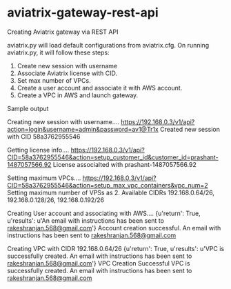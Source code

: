# aviatrix-gateway-rest-api
Creating Aviatrix gateway via REST API

aviatrix.py will load default configurations from aviatrix.cfg.
On running aviatrix.py, it will follow these steps:
1. Create new session with username
2. Associate Aviatrix license with CID.
3. Set max number of VPCs.
4. Create a user account and associate it with AWS account.
5. Create a VPC in AWS and launch gateway.

Sample output

Creating new session with username....
https://192.168.0.3/v1/api?action=login&username=admin&password=av1@Tr1x
Created new session with CID 58a3762955546

Getting license info....
https://192.168.0.3/v1/api?CID=58a3762955546&action=setup_customer_id&customer_id=prashant-1487057566.92
License associalted with prashant-1487057566.92

Setting maximum VPCs....
https://192.168.0.3/v1/api?CID=58a3762955546&action=setup_max_vpc_containers&vpc_num=2
Setting maximum number of VPSs as 2.
Available CIDRs 192.168.0.64/26, 192.168.0.128/26, 192.168.0.192/26

Creating User account and associating with AWS....
{u'return': True, u'results': u'An email with instructions has been sent to rakeshranjan.568@gmail.com'}
Account creation successful. An email with instructions has been sent to rakeshranjan.568@gmail.com

Creating VPC with CIDR 192.168.0.64/26
{u'return': True, u'results': u'VPC is successfully created. An email with instructions has been sent to rakeshranjan.568@gmail.com'}
VPC Creation Successful VPC is successfully created. An email with instructions has been sent to rakeshranjan.568@gmail.com
